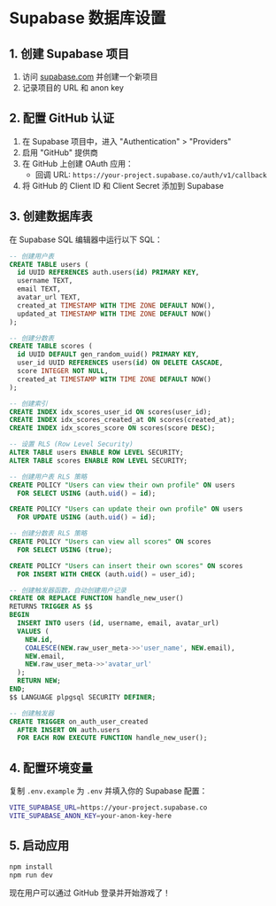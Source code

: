 # Supabase 数据库设置

## 1. 创建 Supabase 项目

1. 访问 [supabase.com](https://supabase.com) 并创建一个新项目
2. 记录项目的 URL 和 anon key

## 2. 配置 GitHub 认证

1. 在 Supabase 项目中，进入 "Authentication" > "Providers"
2. 启用 "GitHub" 提供商
3. 在 GitHub 上创建 OAuth 应用：
   - 回调 URL: `https://your-project.supabase.co/auth/v1/callback`
4. 将 GitHub 的 Client ID 和 Client Secret 添加到 Supabase

## 3. 创建数据库表

在 Supabase SQL 编辑器中运行以下 SQL：

```sql
-- 创建用户表
CREATE TABLE users (
  id UUID REFERENCES auth.users(id) PRIMARY KEY,
  username TEXT,
  email TEXT,
  avatar_url TEXT,
  created_at TIMESTAMP WITH TIME ZONE DEFAULT NOW(),
  updated_at TIMESTAMP WITH TIME ZONE DEFAULT NOW()
);

-- 创建分数表
CREATE TABLE scores (
  id UUID DEFAULT gen_random_uuid() PRIMARY KEY,
  user_id UUID REFERENCES users(id) ON DELETE CASCADE,
  score INTEGER NOT NULL,
  created_at TIMESTAMP WITH TIME ZONE DEFAULT NOW()
);

-- 创建索引
CREATE INDEX idx_scores_user_id ON scores(user_id);
CREATE INDEX idx_scores_created_at ON scores(created_at);
CREATE INDEX idx_scores_score ON scores(score DESC);

-- 设置 RLS (Row Level Security)
ALTER TABLE users ENABLE ROW LEVEL SECURITY;
ALTER TABLE scores ENABLE ROW LEVEL SECURITY;

-- 创建用户表 RLS 策略
CREATE POLICY "Users can view their own profile" ON users
  FOR SELECT USING (auth.uid() = id);

CREATE POLICY "Users can update their own profile" ON users
  FOR UPDATE USING (auth.uid() = id);

-- 创建分数表 RLS 策略
CREATE POLICY "Users can view all scores" ON scores
  FOR SELECT USING (true);

CREATE POLICY "Users can insert their own scores" ON scores
  FOR INSERT WITH CHECK (auth.uid() = user_id);

-- 创建触发器函数，自动创建用户记录
CREATE OR REPLACE FUNCTION handle_new_user()
RETURNS TRIGGER AS $$
BEGIN
  INSERT INTO users (id, username, email, avatar_url)
  VALUES (
    NEW.id,
    COALESCE(NEW.raw_user_meta->>'user_name', NEW.email),
    NEW.email,
    NEW.raw_user_meta->>'avatar_url'
  );
  RETURN NEW;
END;
$$ LANGUAGE plpgsql SECURITY DEFINER;

-- 创建触发器
CREATE TRIGGER on_auth_user_created
  AFTER INSERT ON auth.users
  FOR EACH ROW EXECUTE FUNCTION handle_new_user();
```

## 4. 配置环境变量

复制 `.env.example` 为 `.env` 并填入你的 Supabase 配置：

```bash
VITE_SUPABASE_URL=https://your-project.supabase.co
VITE_SUPABASE_ANON_KEY=your-anon-key-here
```

## 5. 启动应用

```bash
npm install
npm run dev
```

现在用户可以通过 GitHub 登录并开始游戏了！
